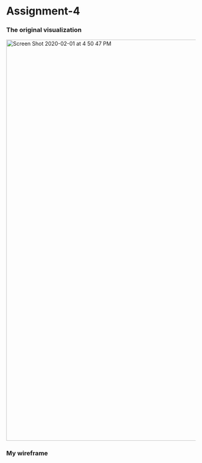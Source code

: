 # Assignment-4

### The original visualization

<img width="1066" alt="Screen Shot 2020-02-01 at 4 50 47 PM" src="https://user-images.githubusercontent.com/60024531/73599628-6e925380-4513-11ea-9a2f-6f5cf6dcce8b.png">

### My wireframe

